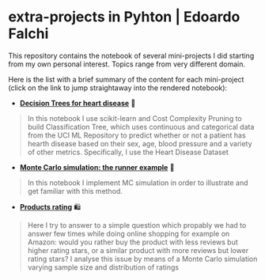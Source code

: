 # extra-projects in Pyhton | Edoardo Falchi
This repository contains the notebook of several mini-projects I did starting from my own personal interest. Topics range from very different domain.

Here is the list with a brief summary of the content for each mini-project (click on the link to jump straightaway into the rendered notebook):

* **[Decision Trees for heart disease](https://nbviewer.jupyter.org/github/edoardofalchi/extra-projects/blob/main/Decision%20Trees%20-%20Heart%20disease.ipynb)** :heartbeat:
> In this notebook I use scikit-learn and Cost Complexity Pruning to build Classification Tree, which uses continuous and categorical data from the UCI ML Repository to predict whether or not a patient has hearth disease based on their sex, age, blood pressure and a variety of other metrics. Specifically, I use the Heart Disease Dataset

* **[Monte Carlo simulation: the runner example](https://nbviewer.jupyter.org/github/edoardofalchi/extra-projects/blob/main/Monte%20Carlo%20Code.ipynb)** :runner:
> In this notebook I implement MC simulation in order to illustrate and get familiar with this method.

* **[Products rating](https://mybinder.org/v2/gh/edoardofalchi/extra-projects/main?filepath=Product%20rating.ipynb)** :shopping:
> Here I try to answer to a simple question which propably we had to answer few times while doing online shopping for example on Amazon: would you rather buy the product with less reviews but higher rating stars, or a similar product with more reviews but lower rating stars? I analyse this issue by means of a Monte Carlo simulation varying sample size and distribution of ratings
